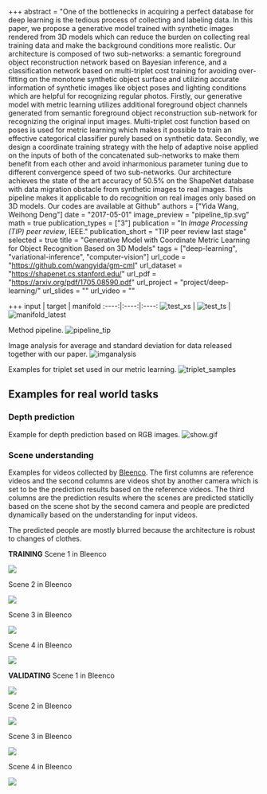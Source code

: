 +++
abstract = "One of the bottlenecks in acquiring a perfect database for deep learning is the tedious process of collecting and labeling data. In this paper, we propose a generative model trained with synthetic images rendered from 3D models which can reduce the burden on collecting real training data and make the background conditions more realistic. Our architecture is composed of two sub-networks: a semantic foreground object reconstruction network based on Bayesian inference, and a classification network based on multi-triplet cost training for avoiding over-fitting on the monotone synthetic object surface and utilizing accurate information of synthetic images like object poses and lighting conditions which are helpful for recognizing regular photos. Firstly, our generative model with metric learning utilizes additional foreground object channels generated from semantic foreground object reconstruction sub-network for recognizing the original input images. Multi-triplet cost function based on poses is used for metric learning which makes it possible to train an effective categorical classifier purely based on synthetic data. Secondly, we design a coordinate training strategy with the help of adaptive noise applied on the inputs of both of the concatenated sub-networks to make them benefit from each other and avoid inharmonious parameter tuning due to different convergence speed of two sub-networks. Our architecture achieves the state of the art accuracy of 50.5% on the ShapeNet database with data migration obstacle from synthetic images to real images. This pipeline makes it applicable to do recognition on real images only based on 3D models. Our codes are available at Github"
authors = ["Yida Wang, Weihong Deng"]
date = "2017-05-01"
image_preview = "pipeline_tip.svg"
math = true
publication_types = ["3"]
publication = "In *Image Processing (TIP) peer review*, IEEE."
publication_short = "TIP peer review last stage"
selected = true
title = "Generative Model with Coordinate Metric Learning for Object Recognition Based on 3D Models"
tags = ["deep-learning", "variational-inference", "computer-vision"]
url_code = "https://github.com/wangyida/gm-cml"
url_dataset = "https://shapenet.cs.stanford.edu/"
url_pdf = "https://arxiv.org/pdf/1705.08590.pdf"
url_project = "project/deep-learning/"
url_slides = ""
url_video = ""

+++
input | target | manifold 
:----:|:----:|:----: 
![test_xs](/img/test_xs.png) | ![test_ts](/img/test_ts.png) | ![manifold_latest](/img/manifold_latest.png) 

Method pipeline.
![pipeline_tip](/img/pipeline_tip.png)

Image analysis for average and standard deviation for data released together with our paper.
![imganalysis](/img/imganalysis.svg)

Examples for triplet set used in our metric learning.
![triplet_samples](/img/triplet_samples.svg)

## Examples for real world tasks

### Depth prediction
Example for depth prediction based on RGB images.
![show.gif](/img/show.gif)

### Scene understanding 
Examples for videos collected by [Bleenco](https://bleenco.com/).
The first columns are reference videos and the second columns are videos shot by another camera which is set to be the prediction results based on the reference videos.
The third columns are the prediction results where the scenes are predicted staticlly based on the scene shot by the second camera and people are predicted dynamically based on the understanding for input videos.

The predicted people are mostly blurred because the architecture is robust to changes of clothes.

**TRAINING**
Scene 1 in Bleenco

![](/img/bleenco_scene_1_train.gif)

Scene 2 in Bleenco

![](/img/bleenco_scene_2_train.gif)

Scene 3 in Bleenco

![](/img/bleenco_scene_3_train.gif)

Scene 4 in Bleenco

![](/img/bleenco_scene_4_train.gif)

**VALIDATING**
Scene 1 in Bleenco

![](/img/bleenco_scene_1_valid.gif)

Scene 2 in Bleenco

![](/img/bleenco_scene_2_valid.gif)

Scene 3 in Bleenco

![](/img/bleenco_scene_3_valid.gif)

Scene 4 in Bleenco

![](/img/bleenco_scene_4_valid.gif)


